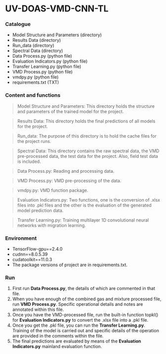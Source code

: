 # UV-DOAS-VMD-CNN-TL

### Catalogue
* Model Structure and Parameters (directory)
* Results Data (directory)
* Run_data (directory)
* Spectral Data (directory)
* Data Process.py (python file)
* Evaluation Indicators.py (python file)
* Transfer Learning.py (python file)
* VMD Process.py (python file)
* vmdpy.py (python file)
* requirements.txt (TXT)

### Content and functions
> Model Structure and Parameters: This directory holds the structure and parameters of the trained model for the project.

> Results Data: This directory holds the final predictions of all models for the project.

> Run_data: The purpose of this directory is to hold the cache files for the project runs.

> Spectral Data: This directory contains the raw spectral data, the VMD pre-processed data, the test data for the project. Also, field test data is included.

> Data Process.py: Reading and processing data.

> VMD Process.py: VMD pre-processing of the data.

> vmdpy.py: VMD function package.

> Evaluation Indicators.py: Two functions, one is the conversion of .xlsx files into .pkl files and the other is the evaluation of the generated model prediction data.

> Transfer Learning.py: Training multilayer 1D convolutional neural networks with migration learning.

### Environment
- TensorFlow-gpu==2.4.0
- cudnn==8.0.5.39
- cudatoolkit==11.0.3
- The package versions of project are in requirements.txt.

### Run
1. First run **Data Process.py**, the details of which are commented in that file.
2. When you have enough of the combined gas and mixture processed file, run **VMD Process.py**. Specific operational details and notes are annotated within this file.
3. Once you have the VMD-processed file, run the built-in function topkl() for **Evaluation Indicators.py** to convert the .xlsx file into a .pkl file.
4. Once you get the .pkl file, you can run the **Transfer Learning.py**. Training of the model is carried out and specific details of the operation are provided in the comments within the file.
5. The final predictions are evaluated by means of the **Evaluation Indicators.py** mainland evaluation function.
